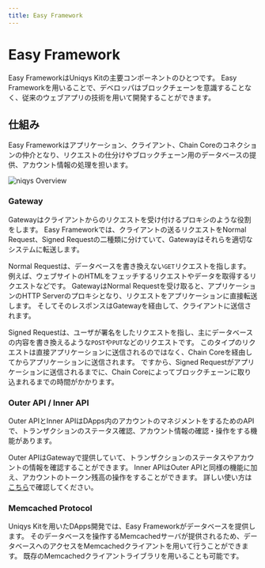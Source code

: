 ```yaml
---
title: Easy Framework
---
```


# Easy Framework

Easy FrameworkはUniqys Kitの主要コンポーネントのひとつです。
Easy Frameworkを用いることで、デベロッパはブロックチェーンを意識することなく、従来のウェブアプリの技術を用いて開発することができます。

## 仕組み

Easy Frameworkはアプリケーション、クライアント、Chain Coreのコネクションの仲介となり、リクエストの仕分けやブロックチェーン用のデータベースの提供、アカウント情報の処理を担います。

<img :src="$withBase('/uniqys-overview.png')" alt="niqys Overview">

### Gateway

Gatewayはクライアントからのリクエストを受け付けるプロキシのような役割をします。
Easy Frameworkでは、クライアントの送るリクエストをNormal Request、Signed Requestの二種類に分けていて、Gatewayはそれらを適切なシステムに転送します。

Normal Requestは、データベースを書き換えない`GET`リクエストを指します。
例えば、ウェブサイトのHTMLをフェッチするリクエストやデータを取得するリクエストなどです。
GatewayはNormal Requestを受け取ると、アプリケーションのHTTP Serverのプロキシとなり、リクエストをアプリケーションに直接転送します。
そしてそのレスポンスはGatewayを経由して、クライアントに送信されます。

Signed Requestは、ユーザが署名をしたリクエストを指し、主にデータベースの内容を書き換えるような`POST`や`PUT`などのリクエストです。
このタイプのリクエストは直接アプリケーションに送信されるのではなく、Chain Coreを経由してからアプリケーションに送信されます。
ですから、Signed Requestがアプリケーションに送信されるまでに、Chain Coreによってブロックチェーンに取り込まれるまでの時間がかかります。

### Outer API / Inner API

Outer APIとInner APIはDApps内のアカウントのマネジメントをするためのAPIで、トランザクションのステータス確認、アカウント情報の確認・操作をする機能があります。

Outer APIはGatewayで提供していて、トランザクションのステータスやアカウントの情報を確認することができます。
Inner APIはOuter APIと同様の機能に加え、アカウントのトークン残高の操作をすることができます。
詳しい使い方は[こちら](/ja/easy-framework/api.md)で確認してください。

### Memcached Protocol

Uniqys Kitを用いたDApps開発では、Easy Frameworkがデータベースを提供します。
そのデータベースを操作するMemcachedサーバが提供されるため、データベースへのアクセスをMemcachedクライアントを用いて行うことができます。
既存のMemcachedクライアントライブラリを用いることも可能です。
